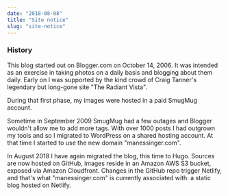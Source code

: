 ```yaml
---
date: "2018-08-08"
title: "Site notice"
slug: "site-notice"
---
```


### History

This blog started out on Blogger.com on October 14, 2006. It was intended as an exercise in 
taking photos on a daily basis and blogging about them daily. Early on I was supported by
the kind crowd of Craig Tanner's legendary but long-gone site "The Radiant Vista".

During that first phase, my images were hosted in a paid SmugMug account.

Sometime in September 2009 SmugMug had a few outages and Blogger wouldn't allow me to add 
more tags. With over 1000 posts I had outgrown my tools and so I migrated to WordPress on a 
shared hosting account. At that time I started to use the new domain "manessinger.com".

In August 2018 I have again migrated the blog, this time to Hugo. Sources are now hosted on
GitHub, images reside in an Amazon AWS S3 bucket, exposed via Amazon Cloudfront. Changes in
the GitHub repo trigger Netlify, and that's what "manessinger.com" is currently associated with:
a static blog hosted on Netlify.
